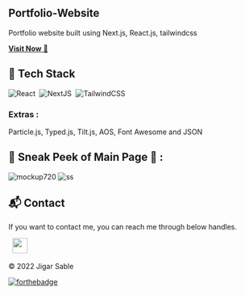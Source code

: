 ## Portfolio-Website
Portfolio website built using Next.js, React.js, tailwindcss

<a href="https://nipunmitra.vercel.app/" target="_blank">**Visit Now** 🚀</a>


## 📌 Tech Stack
<img alt="React" src="https://img.shields.io/badge/react-%2320232a.svg?style=for-the-badge&logo=react&logoColor=%2361DAFB"/>&nbsp;
<img alt="NextJS" src="https://img.shields.io/badge/next.js-000000?style=for-the-badge&logo=nextdotjs&logoColor=white"/>&nbsp;
<img alt="TailwindCSS" src="https://img.shields.io/badge/Tailwind_CSS-38B2AC?style=for-the-badge&logo=tailwind-css&logoColor=white"/>


### Extras : 
Particle.js, Typed.js, Tilt.js, AOS, Font Awesome and JSON

## 📌 Sneak Peek of Main Page 🙈 :
![mockup720](https://user-images.githubusercontent.com/57940556/204467447-6715e7d8-c636-44b2-a913-58a210a12ea4.png)
![ss](https://user-images.githubusercontent.com/57940556/204467522-aa6a3ca5-9bde-4668-a4da-89891e708924.png)


<h2>📬 Contact</h2>


If you want to contact me, you can reach me through below handles.

&nbsp;&nbsp;<a href="https://www.linkedin.com/in/nipun-mitra-ab01b120b/"><img src="https://www.felberpr.com/wp-content/uploads/linkedin-logo.png" width="30"></img></a>

© 2022 Jigar Sable


[![forthebadge](https://forthebadge.com/images/badges/built-with-love.svg)](https://forthebadge.com)
